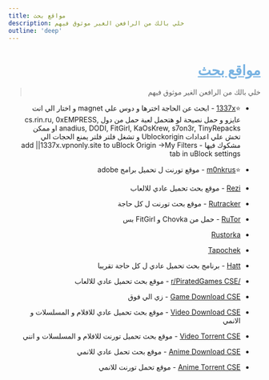 ```yaml
---
title: مواقع بحث
description: خلي بالك من الرافعن الغير موثوق فيهم
outline: 'deep'
---
```


<div dir="rtl">

# <div dir="rtl"><span style="color:rgb(120, 179, 226); text-decoration: underline;">مواقع بحث</span></div>
> خلي بالك من الرافعن الغير موثوق فيهم

* ⭐[1337x](https://1337x.to) - ابحث عن الحاجة اخترها و دوس علي magnet و اختار الي انت عايزو و حمل نصيحة لو هتحمل لعبة حمل من دول cs.rin.ru, 0xEMPRESS, anadius, DODI, FitGirl, KaOsKrew, s7on3r, TinyRepacks او ممكن تخش علي اعدادات Ublockorigin و تشغل فلتر فلتر يمنع الحجات الي مشكوك فيها - add ||1337x.vpnonly.site to uBlock Origin ->My Filters tab in uBlock settings

* ⭐[m0nkrus](https://w14.monkrus.ws/) - موقع تورنت ل تحميل برامج adobe

* [Rezi](https://rezi.one) - موقع بحث تحميل عادي للالعاب

* [Rutracker](https://rutracker.org/) - موقع بحث تورنت ل كل حاجة

* [RuTor](http://www.rutor.info/) - حمل من Chovka و FitGirl بس

* [Rustorka](http://rustorka.com/)

* [Tapochek](https://tapochek.net/)

* [Hatt](https://github.com/FrenchGithubUser/Hatt) - برنامج بحث تحميل عادي ل كل حاجة تقريبا
 
* [/r/PiratedGames CSE](https://cse.google.com/cse?cx=20c2a3e5f702049aa) - موقع بحث تحميل عادي للالعاب

* [Game Download CSE](https://cse.google.com/cse?cx=006516753008110874046:cbjowp5sdqg) - زي الي فوق

* [Video Download CSE](https://cse.google.com/cse?cx=006516753008110874046:wevn3lkn9rr#gsc.tab=0) - موقع بحث تحميل عادي للافلام و المسلسلات و الانمي

* [Video Torrent CSE](https://cse.google.com/cse?cx=006516753008110874046:gaoebxgop7j) -  موقع بحث تحميل تورنت للافلام و المسلسلات و انني 

* [Anime Download CSE](https://cse.google.com/cse?cx=006516753008110874046:osnah6w0yw8#gsc.tab=0) - موقع بحث تحمل عادي للانمي

* [Anime Torrent CSE](https://cse.google.com/cse?cx=006516753008110874046:lamzt6ls4iz) - موقع تحمل تورنت للانمي
</div>
